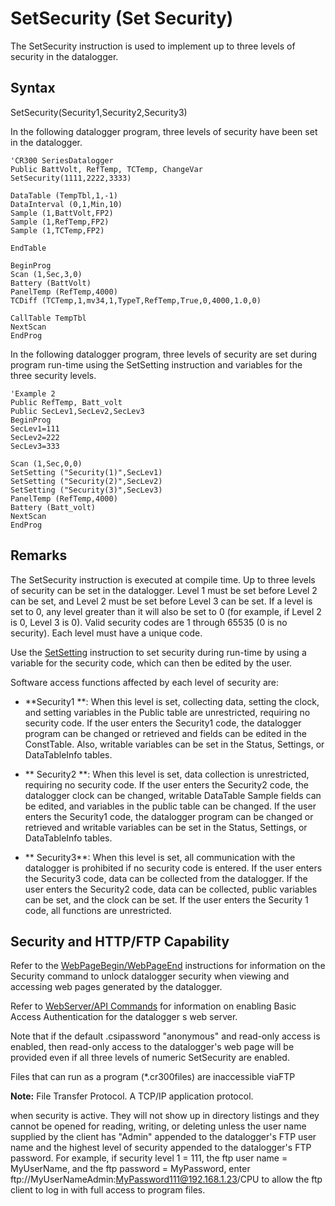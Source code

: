 # SetSecurity (Set Security)

The SetSecurity instruction is used to implement up to three levels of security in the datalogger.

## Syntax

SetSecurity(Security1,Security2,Security3)

In the following datalogger program, three levels of security have been set in the datalogger.

```
'CR300 SeriesDatalogger
Public BattVolt, RefTemp, TCTemp, ChangeVar
SetSecurity(1111,2222,3333)

DataTable (TempTbl,1,-1)
DataInterval (0,1,Min,10)
Sample (1,BattVolt,FP2)
Sample (1,RefTemp,FP2)
Sample (1,TCTemp,FP2)

EndTable

BeginProg
Scan (1,Sec,3,0)
Battery (BattVolt)
PanelTemp (RefTemp,4000)
TCDiff (TCTemp,1,mv34,1,TypeT,RefTemp,True,0,4000,1.0,0)

CallTable TempTbl
NextScan
EndProg
```

In the following datalogger program, three levels of security are set during program run-time using the SetSetting instruction and variables for the three security levels.

```
'Example 2
Public RefTemp, Batt_volt
Public SecLev1,SecLev2,SecLev3
BeginProg
SecLev1=111
SecLev2=222
SecLev3=333

Scan (1,Sec,0,0)
SetSetting ("Security(1)",SecLev1)
SetSetting ("Security(2)",SecLev2)
SetSetting ("Security(3)",SecLev3)
PanelTemp (RefTemp,4000)
Battery (Batt_volt)
NextScan
EndProg
```

## Remarks

The SetSecurity instruction is executed at compile time. Up to three levels of security can be set in the datalogger. Level 1 must be set before Level 2 can be set, and Level 2 must be set before Level 3 can be set. If a level is set to 0, any level greater than it will also be set to 0 (for example, if Level 2 is 0, Level 3 is 0). Valid security codes are 1 through 65535 (0 is no security). Each level must have a unique code.

Use the [SetSetting](setstatussetsetting.md) instruction to set security during run-time by using a variable for the security code, which can then be edited by the user.

Software access functions affected by each level of security are:

- **Security1 **: When this level is set, collecting data, setting the clock, and setting variables in the Public table are unrestricted, requiring no security code. If the user enters the Security1 code, the datalogger program can be changed or retrieved and fields can be edited in the ConstTable. Also, writable variables can be set in the Status, Settings, or DataTableInfo tables.

- ** Security2 **: When this level is set, data collection is unrestricted, requiring no security code. If the user enters the Security2 code, the datalogger clock can be changed, writable DataTable Sample fields can be edited, and variables in the public table can be changed. If the user enters the Security1 code, the datalogger program can be changed or retrieved and writable variables can be set in the Status, Settings, or DataTableInfo tables.

- ** Security3**: When this level is set, all communication with the datalogger is prohibited if no security code is entered. If the user enters the Security3 code, data can be collected from the datalogger. If the user enters the Security2 code, data can be collected, public variables can be set, and the clock can be set. If the user enters the Security 1 code, all functions are unrestricted.

## Security and HTTP/FTP Capability

Refer to the [WebPageBegin/WebPageEnd](webpagebeginwebpageend.md) instructions for information on the Security command to unlock datalogger security when viewing and accessing web pages generated by the datalogger.

Refer to [WebServer/API Commands](../Info/webserverapicommands1.md) for information on enabling Basic Access Authentication for the datalogger s web server.

Note that if the default .csipassword "anonymous" and read-only access is enabled, then read-only access to the datalogger's web page will be provided even if all three levels of numeric SetSecurity are enabled.

Files that can run as a program (\*.cr300files) are inaccessible viaFTP

**Note:** File Transfer Protocol. A TCP/IP application protocol.

when security is active. They will not show up in directory listings and they cannot be opened for reading, writing, or deleting unless the user name supplied by the client has "Admin" appended to the datalogger's FTP user name and the highest level of security appended to the datalogger's FTP password. For example, if security level 1 = 111, the ftp user name = MyUserName, and the ftp password = MyPassword, enter ftp://MyUserNameAdmin:MyPassword111@192.168.1.23/CPU to allow the ftp client to log in with full access to program files.

